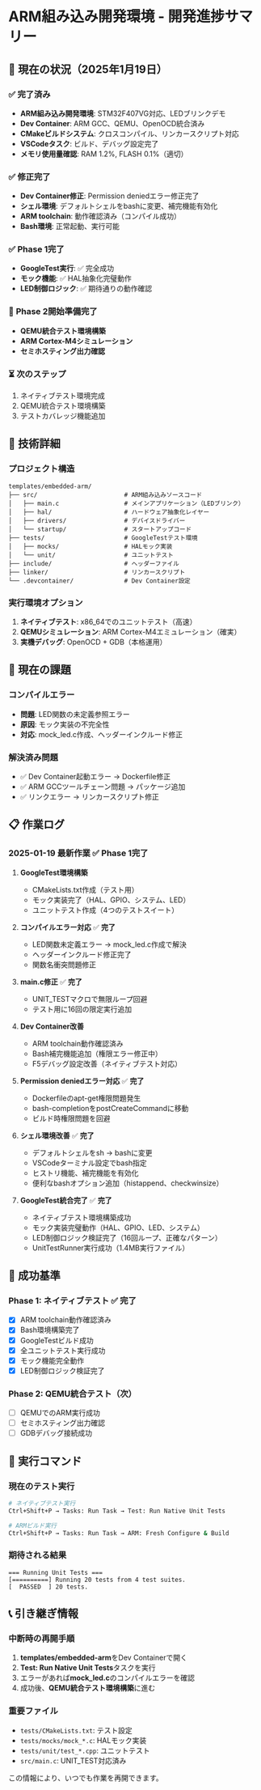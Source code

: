 # ARM組み込み開発環境 - 開発進捗サマリー

## 🎯 現在の状況（2025年1月19日）

### ✅ **完了済み**
- **ARM組み込み開発環境**: STM32F407VG対応、LEDブリンクデモ
- **Dev Container**: ARM GCC、QEMU、OpenOCD統合済み
- **CMakeビルドシステム**: クロスコンパイル、リンカースクリプト対応
- **VSCodeタスク**: ビルド、デバッグ設定完了
- **メモリ使用量確認**: RAM 1.2%, FLASH 0.1%（適切）

### ✅ **修正完了**
- **Dev Container修正**: Permission deniedエラー修正完了
- **シェル環境**: デフォルトシェルをbashに変更、補完機能有効化
- **ARM toolchain**: 動作確認済み（コンパイル成功）
- **Bash環境**: 正常起動、実行可能

### ✅ **Phase 1完了**
- **GoogleTest実行**: ✅ 完全成功
- **モック機能**: ✅ HAL抽象化完璧動作
- **LED制御ロジック**: ✅ 期待通りの動作確認

### 🚀 **Phase 2開始準備完了**
- **QEMU統合テスト環境構築**
- **ARM Cortex-M4シミュレーション**
- **セミホスティング出力確認**

### ⏳ **次のステップ**
1. ネイティブテスト環境完成
2. QEMU統合テスト環境構築
3. テストカバレッジ機能追加

## 🔧 **技術詳細**

### プロジェクト構造
```
templates/embedded-arm/
├── src/                        # ARM組み込みソースコード
│   ├── main.c                  # メインアプリケーション（LEDブリンク）
│   ├── hal/                    # ハードウェア抽象化レイヤー
│   ├── drivers/                # デバイスドライバー
│   └── startup/                # スタートアップコード
├── tests/                      # GoogleTestテスト環境
│   ├── mocks/                  # HALモック実装
│   └── unit/                   # ユニットテスト
├── include/                    # ヘッダーファイル
├── linker/                     # リンカースクリプト
└── .devcontainer/              # Dev Container設定
```

### 実行環境オプション
1. **ネイティブテスト**: x86_64でのユニットテスト（高速）
2. **QEMUシミュレーション**: ARM Cortex-M4エミュレーション（確実）
3. **実機デバッグ**: OpenOCD + GDB（本格運用）

## 🐛 **現在の課題**

### コンパイルエラー
- **問題**: LED関数の未定義参照エラー
- **原因**: モック実装の不完全性
- **対応**: mock_led.c作成、ヘッダーインクルード修正

### 解決済み問題
- ✅ Dev Container起動エラー → Dockerfile修正
- ✅ ARM GCCツールチェーン問題 → パッケージ追加
- ✅ リンクエラー → リンカースクリプト修正

## 📋 **作業ログ**

### 2025-01-19 最新作業 ✅ **Phase 1完了**
1. **GoogleTest環境構築**
   - CMakeLists.txt作成（テスト用）
   - モック実装完了（HAL、GPIO、システム、LED）
   - ユニットテスト作成（4つのテストスイート）

2. **コンパイルエラー対応** ✅ **完了**
   - LED関数未定義エラー → mock_led.c作成で解決
   - ヘッダーインクルード修正完了
   - 関数名衝突問題修正

3. **main.c修正** ✅ **完了**
   - UNIT_TESTマクロで無限ループ回避
   - テスト用に16回の限定実行追加

4. **Dev Container改善**
   - ARM toolchain動作確認済み
   - Bash補完機能追加（権限エラー修正中）
   - F5デバッグ設定改善（ネイティブテスト対応）

5. **Permission deniedエラー対応** ✅ **完了**
   - Dockerfileのapt-get権限問題発生
   - bash-completionをpostCreateCommandに移動
   - ビルド時権限問題を回避

6. **シェル環境改善** ✅ **完了**
   - デフォルトシェルをsh → bashに変更
   - VSCodeターミナル設定でbash指定
   - ヒストリ機能、補完機能を有効化
   - 便利なbashオプション追加（histappend、checkwinsize）

7. **GoogleTest統合完了** ✅ **完了**
   - ネイティブテスト環境構築成功
   - モック実装完璧動作（HAL、GPIO、LED、システム）
   - LED制御ロジック検証完了（16回ループ、正確なパターン）
   - UnitTestRunner実行成功（1.4MB実行ファイル）

## 🎯 **成功基準**

### Phase 1: ネイティブテスト ✅ **完了**
- [x] ARM toolchain動作確認済み
- [x] Bash環境構築完了
- [x] GoogleTestビルド成功
- [x] 全ユニットテスト実行成功
- [x] モック機能完全動作
- [x] LED制御ロジック検証完了

### Phase 2: QEMU統合テスト（次）
- [ ] QEMUでのARM実行成功
- [ ] セミホスティング出力確認
- [ ] GDBデバッグ接続成功

## 🚀 **実行コマンド**

### 現在のテスト実行
```bash
# ネイティブテスト実行
Ctrl+Shift+P → Tasks: Run Task → Test: Run Native Unit Tests

# ARMビルド実行
Ctrl+Shift+P → Tasks: Run Task → ARM: Fresh Configure & Build
```

### 期待される結果
```
=== Running Unit Tests ===
[==========] Running 20 tests from 4 test suites.
[  PASSED  ] 20 tests.
```

## 📞 **引き継ぎ情報**

### 中断時の再開手順
1. **templates/embedded-arm**をDev Containerで開く
2. **Test: Run Native Unit Tests**タスクを実行
3. エラーがあれば**mock_led.c**のコンパイルエラーを確認
4. 成功後、**QEMU統合テスト環境構築**に進む

### 重要ファイル
- `tests/CMakeLists.txt`: テスト設定
- `tests/mocks/mock_*.c`: HALモック実装
- `tests/unit/test_*.cpp`: ユニットテスト
- `src/main.c`: UNIT_TEST対応済み

この情報により、いつでも作業を再開できます。